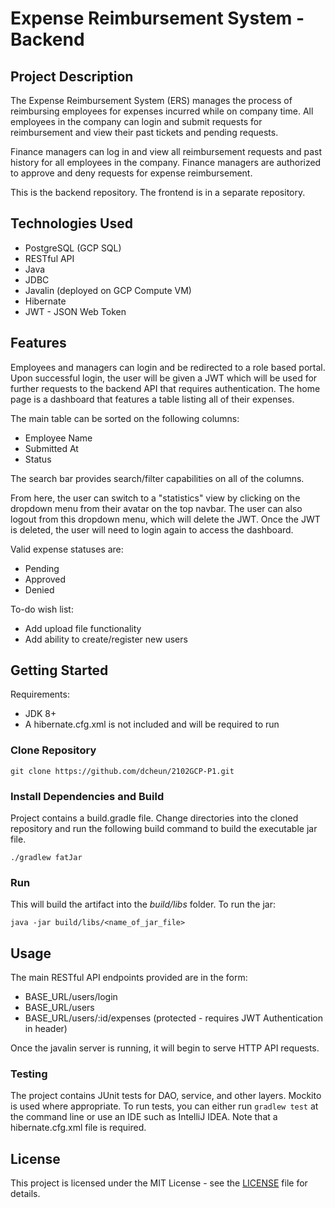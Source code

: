 # Expense Reimbursement System - Backend

## Project Description

The Expense Reimbursement System (ERS) manages the process of reimbursing employees for expenses incurred while on company time. All employees in the company can login and submit requests for reimbursement and view their past tickets and pending requests.

Finance managers can log in and view all reimbursement requests and past history for all employees in the company. Finance managers are authorized to approve and deny requests for expense reimbursement.

This is the backend repository. The frontend is in a separate repository.

## Technologies Used

- PostgreSQL (GCP SQL)
- RESTful API
- Java
- JDBC
- Javalin (deployed on GCP Compute VM)
- Hibernate
- JWT - JSON Web Token

## Features

Employees and managers can login and be redirected to a role based portal. Upon successful login, the user will be given a JWT which will be used for further requests to the backend API that requires authentication. The home page is a dashboard that features a table listing all of their expenses.

The main table can be sorted on the following columns:
- Employee Name
- Submitted At
- Status

The search bar provides search/filter capabilities on all of the columns.

From here, the user can switch to a "statistics" view by clicking on the dropdown menu from their avatar on the top navbar. The user can also logout from this dropdown menu, which will delete the JWT. Once the JWT is deleted, the user will need to login again to access the dashboard.

Valid expense statuses are:
- Pending
- Approved
- Denied

To-do wish list:
- Add upload file functionality
- Add ability to create/register new users

## Getting Started

Requirements:
- JDK 8+
- A hibernate.cfg.xml is not included and will be required to run

### Clone Repository
```
git clone https://github.com/dcheun/2102GCP-P1.git
```

### Install Dependencies and Build
Project contains a build.gradle file. Change directories into the cloned repository and run the following build command to build the executable jar file.
```
./gradlew fatJar
```
### Run
This will build the artifact into the *build/libs* folder. To run the jar:
```
java -jar build/libs/<name_of_jar_file>
```

## Usage

The main RESTful API endpoints provided are in the form:
- BASE_URL/users/login
- BASE_URL/users
- BASE_URL/users/:id/expenses (protected - requires JWT Authentication in header)

Once the javalin server is running, it will begin to serve HTTP API requests.

### Testing

The project contains JUnit tests for DAO, service, and other layers. Mockito is used where appropriate. To run tests, you can either run `gradlew test` at the command line or use an IDE such as IntelliJ IDEA. Note that a hibernate.cfg.xml file is required.

## License

This project is licensed under the MIT License - see the [LICENSE](LICENSE) file for details.
